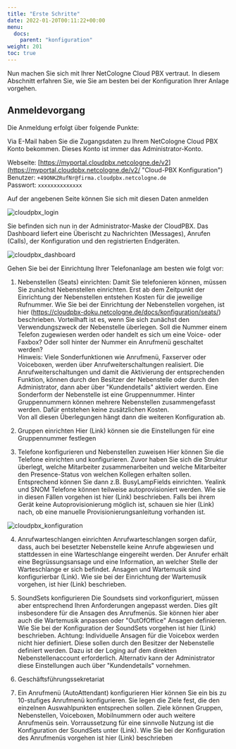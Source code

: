 ```yaml
---
title: "Erste Schritte"
date: 2022-01-20T00:11:22+00:00
menu:
  docs:
    parent: "konfiguration"
weight: 201
toc: true
---
```


Nun machen Sie sich mit Ihrer NetCologne Cloud PBX vertraut. In diesem Abschnitt erfahren Sie, wie Sie am besten bei der Konfiguration Ihrer Anlage vorgehen.

## Anmeldevorgang

Die Anmeldung erfolgt über folgende Punkte:

Via E-Mail haben Sie die Zugangsdaten zu Ihrem NetCologne Cloud PBX Konto bekommen. Dieses Konto ist immer das Administrator-Konto. 

Webseite: [https://myportal.cloudpbx.netcologne.de/v2](https://myportal.cloudpbx.netcologne.de/v2/ "Cloud-PBX Konfiguration")   
Benutzer: `+49ONKZRufNr@firma.cloudpbx.netcologne.de`  
Passwort: `xxxxxxxxxxxxxx`  

Auf der angebenen Seite können Sie sich mit diesen Daten anmelden

![cloudpbx_login](https://user-images.githubusercontent.com/98753538/152331121-be008d22-e8da-4997-88f2-47daf5f423f7.jpg)

Sie befinden sich nun in der Administrator-Maske der CloudPBX. Das Dashboard liefert eine Überischt zu Nachrichten (Messages), Anrufen (Calls), der Konfiguration und den registrierten Endgeräten.

![cloudpbx_dashboard](https://user-images.githubusercontent.com/98753538/158141158-8a1401a7-f9a3-42c3-ac3f-9baebe6e3210.jpg)

Gehen Sie bei der Einrichtung Ihrer Telefonanlage am besten wie folgt vor:

1. Nebenstellen (Seats) einrichten: Damit Sie telefonieren können, müssen Sie zunächst Nebenstellen einrichten. Erst ab dem Zeitpunkt der Einrichtung der Nebenstellen entstehen Kosten für die jeweilige Rufnummer.
Wie Sie bei der Einrichtung der Nebenstellen vorgehen, ist hier (https://cloudpbx-doku.netcologne.de/docs/konfiguration/seats/) beschrieben.
Vorteilhaft ist es, wenn Sie sich zunächst den Verwendungszweck der Nebenstelle überlegen. Soll die Nummer einem Telefon zugewiesen werden oder handelt es sich um eine Voice- oder Faxbox? Oder soll hinter der Nummer ein Anrufmenü geschaltet werden? <br>
Hinweis: Viele Sonderfunktionen wie Anrufmenü, Faxserver oder Voiceboxen, werden über Anrufweiterschaltungen realisiert. Die Anrufweiterschaltungen und damit die Aktivierung der entsprechenden Funktion, können durch den Besitzer der Nebenstelle oder durch den Administrator, dann aber über "Kundendetails" aktiviert werden. Eine Sonderform der Nebenstelle ist eine Gruppennummer. Hinter Gruppennummern können mehrere Nebenstellen zusammengefasst werden. Dafür entstehen keine zusätzlichen Kosten. <br>
Von all diesen Überlegungen hängt dann die weiteren Konfiguration ab. 

2. Gruppen einrichten
Hier (Link) können sie die Einstellungen für eine Gruppennummer festlegen

3. Telefone konfigurieren und Nebenstellen zuweisen
Hier können Sie die Telefone einrichten und konfigurieren. Zuvor haben Sie sich die Struktur überlegt, welche Mitarbeiter zusammenarbeiten und welche Mitarbeiter den Presence-Status von welchen Kollegen erhalten sollen. Entsprechend können Sie dann z.B. BusyLampFields einrichten.
Yealink und SNOM Telefone können teilweise autoprovisioniert werden. Wie sie in diesen Fällen vorgehen ist hier (Link) beschrieben. Falls bei ihrem Gerät keine Autoprovisionierung möglich ist, schauen sie hier (Link) nach, ob eine manuelle Provisionierungsanleitung vorhanden ist.   

![cloudpbx_konfiguration](https://user-images.githubusercontent.com/98753538/158144030-bb298ac8-0daa-48fc-a049-1be97796390e.jpg)

4. Anrufwarteschlangen einrichten
Anrufwarteschlangen sorgen dafür, dass, auch bei besetzter Nebenstelle keine Anrufe abgewiesen und stattdessen in eine Warteschlange eingereiht werden.
Der Anrufer erhält eine Begrüssungsansage und eine Information, an welcher Stelle der Warteschlange er sich befindet. Ansagen und Wartemusik sind konfigurierbar (Link).
Wie sie bei der Einrichtung der Wartemusik vorgehen, ist hier (Link) beschrieben.

5. SoundSets konfigurieren
Die Soundsets sind vorkonfiguriert, müssen aber entsprechend Ihren Anforderungen angepasst werden. Dies gilt insbesondere für die Ansagen des Anrufmenüs. Sie können hier aber auch die Wartemusik anpassen oder "OutOfOffice" Ansagen definieren. Wie Sie bei der Konfiguration der SoundSets vorgehen ist hier (Link) beschrieben.
Achtung: Individuelle Ansagen für die Voicebox werden nicht hier definiert. Diese sollen durch den Besitzer der Nebenstelle definiert werden. Dazu ist der Loging auf dem direkten Nebenstellenaccount erforderlich. Alternativ kann der Administrator diese Einstellungen auch über "Kundendetails" vornehmen. 

6. Geschäftsführungssekretariat

7. Ein Anrufmenü (AutoAttendant) konfigurieren
Hier können Sie ein bis zu 10-stufiges Anrufmenü konfigurieren. Sie legen die Ziele fest, die den einzelnen Auswahlpunkten entsprechen sollen. Ziele können Gruppen, Nebenstellen, Voiceboxen, Mobilnummern oder auch weitere Anrufmenüs sein. Vorraussetzung für eine sinnvolle Nutzung ist die Konfiguration der SoundSets unter (Link).
Wie Sie bei der Konfiguration des Anrufmenüs vorgehen ist hier (Link) beschrieben
